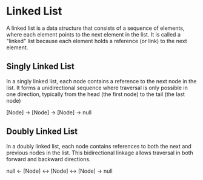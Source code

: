 # Linked List

A linked list is a data structure that consists of a sequence of elements, where each element points to the next element in the list. It is called a "linked" list because each element holds a reference (or link) to the next element.

## Singly Linked List

In a singly linked list, each node contains a reference to the next node in the list. It forms a unidirectional sequence where traversal is only possible in one direction, typically from the head (the first node) to the tail (the last node)

[Node] -> [Node] -> [Node] -> null

## Doubly Linked List

In a doubly linked list, each node contains references to both the next and previous nodes in the list. This bidirectional linkage allows traversal in both forward and backward directions.

null <- [Node] <-> [Node] <-> [Node] -> null

